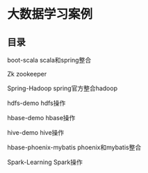 # 大数据学习案例

## 目录
boot-scala           scala和spring整合

Zk                   zookeeper

Spring-Hadoop         spring官方整合hadoop

hdfs-demo             hdfs操作

hbase-demo            hbase操作

hive-demo             hive操作

hbase-phoenix-mybatis phoenix和mybatis整合

Spark-Learning        Spark操作

